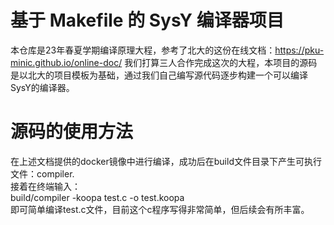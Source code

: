 # 基于 Makefile 的 SysY 编译器项目
本仓库是23年春夏学期编译原理大程，参考了北大的这份在线文档：https://pku-minic.github.io/online-doc/
我们打算三人合作完成这次的大程，本项目的源码是以北大的项目模板为基础，通过我们自己编写源代码逐步构建一个可以编译SysY的编译器。
# 源码的使用方法
在上述文档提供的docker镜像中进行编译，成功后在build文件目录下产生可执行文件：compiler.<br>
接着在终端输入：<br>
build/compiler -koopa test.c -o test.koopa<br>
即可简单编译test.c文件，目前这个c程序写得非常简单，但后续会有所丰富。<br>